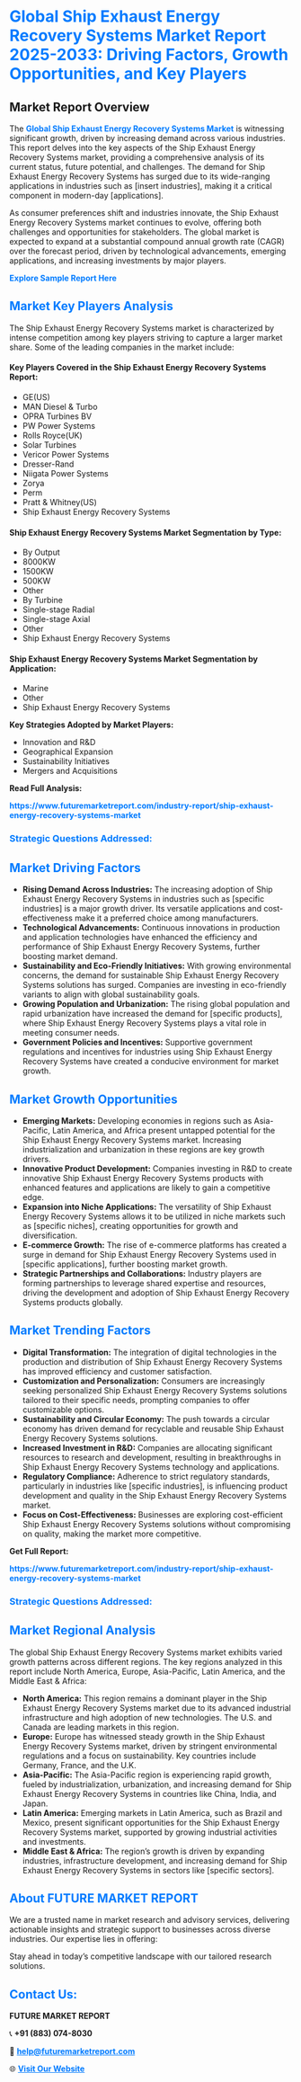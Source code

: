 <h1 style="color: #007BFF;">Global Ship Exhaust Energy Recovery Systems Market Report 2025-2033: Driving Factors, Growth Opportunities, and Key Players</h1>

<section id="overview">
<h2>Market Report Overview</h2>
<p>The <a href="https://www.futuremarketreport.com/industry-report/ship-exhaust-energy-recovery-systems-market" style="color: #007BFF; text-decoration: none;"><strong>Global Ship Exhaust Energy Recovery Systems Market</strong></a> is witnessing significant growth, driven by increasing demand across various industries. This report delves into the key aspects of the Ship Exhaust Energy Recovery Systems market, providing a comprehensive analysis of its current status, future potential, and challenges. The demand for Ship Exhaust Energy Recovery Systems has surged due to its wide-ranging applications in industries such as [insert industries], making it a critical component in modern-day [applications].</p>
<p>As consumer preferences shift and industries innovate, the Ship Exhaust Energy Recovery Systems market continues to evolve, offering both challenges and opportunities for stakeholders. The global market is expected to expand at a substantial compound annual growth rate (CAGR) over the forecast period, driven by technological advancements, emerging applications, and increasing investments by major players.</p>
</section>

<section id="overview">
<p><a href="https://www.futuremarketreport.com/request-sample/reportId=106556" style="color: #007BFF; text-decoration: none;"><strong>Explore Sample Report Here</strong></a></p>
</section>

<section id="key-players">
<h2 style="color: #007BFF;">Market Key Players Analysis</h2>
<p>The Ship Exhaust Energy Recovery Systems market is characterized by intense competition among key players striving to capture a larger market share. Some of the leading companies in the market include:</p>
<h4>Key Players Covered in the Ship Exhaust Energy Recovery Systems Report:</h4>
<ul><li>GE(US)</li><li>MAN Diesel &amp; Turbo</li><li>OPRA Turbines BV</li><li>PW Power Systems</li><li>Rolls Royce(UK)</li><li>Solar Turbines</li><li>Vericor Power Systems</li><li>Dresser-Rand</li><li>Niigata Power Systems</li><li>Zorya</li><li>Perm</li><li>Pratt &amp; Whitney(US)</li><li>Ship Exhaust Energy Recovery Systems</li></ul>
<h4>Ship Exhaust Energy Recovery Systems Market Segmentation by Type:</h4>
<ul><li>By Output</li><li>8000KW</li><li>1500KW</li><li>500KW</li><li>Other</li><li>By Turbine</li><li>Single-stage Radial</li><li>Single-stage Axial</li><li>Other</li><li>Ship Exhaust Energy Recovery Systems</li></ul>

<h4>Ship Exhaust Energy Recovery Systems Market Segmentation by Application:</h4>
<ul><li>Marine</li><li>Other</li><li>Ship Exhaust Energy Recovery Systems</li></ul>
<p><strong>Key Strategies Adopted by Market Players:</strong></p>
<ul>
<li>Innovation and R&D</li>
<li>Geographical Expansion</li>
<li>Sustainability Initiatives</li>
<li>Mergers and Acquisitions</li>
</ul>
</section>

<section>
<p><strong>Read Full Analysis: </strong></p><a href="https://www.futuremarketreport.com/industry-report/ship-exhaust-energy-recovery-systems-market" style="color: #007BFF; text-decoration: none;"><strong>https://www.futuremarketreport.com/industry-report/ship-exhaust-energy-recovery-systems-market</strong></a>
<h3 style="color: #007BFF;">Strategic Questions Addressed:</h3>
</section>

<section id="driving-factors">
<h2 style="color: #007BFF;">Market Driving Factors</h2>
<ul>
<li><strong>Rising Demand Across Industries:</strong> The increasing adoption of Ship Exhaust Energy Recovery Systems in industries such as [specific industries] is a major growth driver. Its versatile applications and cost-effectiveness make it a preferred choice among manufacturers.</li>
<li><strong>Technological Advancements:</strong> Continuous innovations in production and application technologies have enhanced the efficiency and performance of Ship Exhaust Energy Recovery Systems, further boosting market demand.</li>
<li><strong>Sustainability and Eco-Friendly Initiatives:</strong> With growing environmental concerns, the demand for sustainable Ship Exhaust Energy Recovery Systems solutions has surged. Companies are investing in eco-friendly variants to align with global sustainability goals.</li>
<li><strong>Growing Population and Urbanization:</strong> The rising global population and rapid urbanization have increased the demand for [specific products], where Ship Exhaust Energy Recovery Systems plays a vital role in meeting consumer needs.</li>
<li><strong>Government Policies and Incentives:</strong> Supportive government regulations and incentives for industries using Ship Exhaust Energy Recovery Systems have created a conducive environment for market growth.</li>
</ul>
</section>

<section id="growth-opportunities">
<h2 style="color: #007BFF;">Market Growth Opportunities</h2>
<ul>
<li><strong>Emerging Markets:</strong> Developing economies in regions such as Asia-Pacific, Latin America, and Africa present untapped potential for the Ship Exhaust Energy Recovery Systems market. Increasing industrialization and urbanization in these regions are key growth drivers.</li>
<li><strong>Innovative Product Development:</strong> Companies investing in R&D to create innovative Ship Exhaust Energy Recovery Systems products with enhanced features and applications are likely to gain a competitive edge.</li>
<li><strong>Expansion into Niche Applications:</strong> The versatility of Ship Exhaust Energy Recovery Systems allows it to be utilized in niche markets such as [specific niches], creating opportunities for growth and diversification.</li>
<li><strong>E-commerce Growth:</strong> The rise of e-commerce platforms has created a surge in demand for Ship Exhaust Energy Recovery Systems used in [specific applications], further boosting market growth.</li>
<li><strong>Strategic Partnerships and Collaborations:</strong> Industry players are forming partnerships to leverage shared expertise and resources, driving the development and adoption of Ship Exhaust Energy Recovery Systems products globally.</li>
</ul>
</section>

<section id="trending-factors">
<h2 style="color: #007BFF;">Market Trending Factors</h2>
<ul>
<li><strong>Digital Transformation:</strong> The integration of digital technologies in the production and distribution of Ship Exhaust Energy Recovery Systems has improved efficiency and customer satisfaction.</li>
<li><strong>Customization and Personalization:</strong> Consumers are increasingly seeking personalized Ship Exhaust Energy Recovery Systems solutions tailored to their specific needs, prompting companies to offer customizable options.</li>
<li><strong>Sustainability and Circular Economy:</strong> The push towards a circular economy has driven demand for recyclable and reusable Ship Exhaust Energy Recovery Systems solutions.</li>
<li><strong>Increased Investment in R&D:</strong> Companies are allocating significant resources to research and development, resulting in breakthroughs in Ship Exhaust Energy Recovery Systems technology and applications.</li>
<li><strong>Regulatory Compliance:</strong> Adherence to strict regulatory standards, particularly in industries like [specific industries], is influencing product development and quality in the Ship Exhaust Energy Recovery Systems market.</li>
<li><strong>Focus on Cost-Effectiveness:</strong> Businesses are exploring cost-efficient Ship Exhaust Energy Recovery Systems solutions without compromising on quality, making the market more competitive.</li>
</ul>
</section>

<section>
<p><strong>Get Full Report: </strong></p><a href="https://www.futuremarketreport.com/industry-report/ship-exhaust-energy-recovery-systems-market" style="color: #007BFF; text-decoration: none;"><strong>https://www.futuremarketreport.com/industry-report/ship-exhaust-energy-recovery-systems-market</strong></a>
<h3 style="color: #007BFF;">Strategic Questions Addressed:</h3>
</section>


<section id="regional-analysis">
<h2 style="color: #007BFF;">Market Regional Analysis</h2>
<p>The global Ship Exhaust Energy Recovery Systems market exhibits varied growth patterns across different regions. The key regions analyzed in this report include North America, Europe, Asia-Pacific, Latin America, and the Middle East & Africa:</p>
<ul>
<li><strong>North America:</strong> This region remains a dominant player in the Ship Exhaust Energy Recovery Systems market due to its advanced industrial infrastructure and high adoption of new technologies. The U.S. and Canada are leading markets in this region.</li>
<li><strong>Europe:</strong> Europe has witnessed steady growth in the Ship Exhaust Energy Recovery Systems market, driven by stringent environmental regulations and a focus on sustainability. Key countries include Germany, France, and the U.K.</li>
<li><strong>Asia-Pacific:</strong> The Asia-Pacific region is experiencing rapid growth, fueled by industrialization, urbanization, and increasing demand for Ship Exhaust Energy Recovery Systems in countries like China, India, and Japan.</li>
<li><strong>Latin America:</strong> Emerging markets in Latin America, such as Brazil and Mexico, present significant opportunities for the Ship Exhaust Energy Recovery Systems market, supported by growing industrial activities and investments.</li>
<li><strong>Middle East & Africa:</strong> The region’s growth is driven by expanding industries, infrastructure development, and increasing demand for Ship Exhaust Energy Recovery Systems in sectors like [specific sectors].</li>
</ul>
</section>

<footer>
<h2 style="color: #007BFF;">About FUTURE MARKET REPORT</h2>
<p>We are a trusted name in market research and advisory services, delivering actionable insights and strategic support to businesses across diverse industries. Our expertise lies in offering:</p>

<p>Stay ahead in today’s competitive landscape with our tailored research solutions.</p>

<h2 style="color: #007BFF;">Contact Us:</h2>
<p><strong>FUTURE MARKET REPORT</strong></p>
<p>📞 <strong>+91 (883) 074-8030</strong></p>
<p>📧 <strong><a href="mailto:help@futuremarketreport.com" style="color: #007BFF;">help@futuremarketreport.com</a></strong></p>
<p>🌐 <strong><a href="https://www.futuremarketreport.com/" style="color: #007BFF;">Visit Our Website</a></strong></p>
</footer>